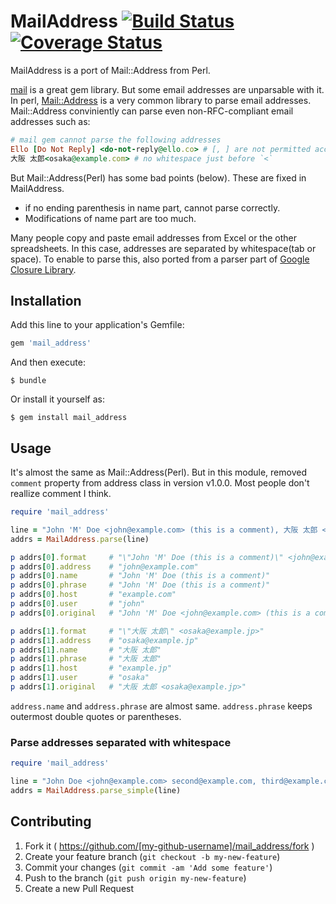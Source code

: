 # MailAddress [![Build Status](https://travis-ci.org/kizashi1122/mail_address.svg)](https://travis-ci.org/kizashi1122/mail_address) [![Coverage Status](https://coveralls.io/repos/kizashi1122/mail_address/badge.png)](https://coveralls.io/r/kizashi1122/mail_address)

MailAddress is a port of Mail::Address from Perl.

[mail](https://github.com/mikel/mail) is a great gem library. But some email addresses are unparsable with it. In perl, [Mail::Address](http://search.cpan.org/~markov/MailTools-2.14/lib/Mail/Address.pod) is a very common library to parse email addresses. Mail::Address conviniently can parse even non-RFC-compliant email addresses such as:

```rb
# mail gem cannot parse the following addresses
Ello [Do Not Reply] <do-not-reply@ello.co> # [, ] are not permitted according to RFC5322
大阪 太郎<osaka@example.com> # no whitespace just before `<`
```
But Mail::Address(Perl) has some bad points (below). These are fixed in MailAddress.

- if no ending parenthesis in name part, cannot parse correctly.
- Modifications of name part are too much.

Many people copy and paste email addresses from Excel or the other spreadsheets. In this case, addresses are separated by whitespace(tab or space). To enable to parse this, also ported from a parser part of [Google Closure Library](https://github.com/google/closure-library/blob/master/closure/goog/format/emailaddress.js). 

## Installation

Add this line to your application's Gemfile:

```ruby
gem 'mail_address'
```

And then execute:

    $ bundle

Or install it yourself as:

    $ gem install mail_address

## Usage

It's almost the same as Mail::Address(Perl).
But in this module, removed `comment` property from address class in version v1.0.0. Most people don't reallize comment I think.

```rb
require 'mail_address'

line = "John 'M' Doe <john@example.com> (this is a comment), 大阪 太郎 <osaka@example.jp>"
addrs = MailAddress.parse(line)

p addrs[0].format     # "\"John 'M' Doe (this is a comment)\" <john@example.com>"
p addrs[0].address    # "john@example.com"
p addrs[0].name       # "John 'M' Doe (this is a comment)"
p addrs[0].phrase     # "John 'M' Doe (this is a comment)"
p addrs[0].host       # "example.com"
p addrs[0].user       # "john"
p addrs[0].original   # "John 'M' Doe <john@example.com> (this is a comment)"

p addrs[1].format     # "\"大阪 太郎\" <osaka@example.jp>"
p addrs[1].address    # "osaka@example.jp"
p addrs[1].name       # "大阪 太郎"
p addrs[1].phrase     # "大阪 太郎"
p addrs[1].host       # "example.jp"
p addrs[1].user       # "osaka"
p addrs[1].original   # "大阪 太郎 <osaka@example.jp>"
```

`address.name` and `address.phrase` are almost same.
`address.phrase` keeps outermost double quotes or parentheses.

### Parse addresses separated with whitespace

```rb
require 'mail_address'

line = "John Doe <john@example.com> second@example.com, third@example.com" # separated with space and comma
addrs = MailAddress.parse_simple(line)
```

## Contributing

1. Fork it ( https://github.com/[my-github-username]/mail_address/fork )
2. Create your feature branch (`git checkout -b my-new-feature`)
3. Commit your changes (`git commit -am 'Add some feature'`)
4. Push to the branch (`git push origin my-new-feature`)
5. Create a new Pull Request

